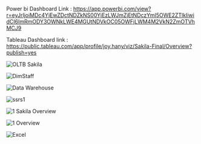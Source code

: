 Power bi Dashboard Link : 
https://app.powerbi.com/view?r=eyJrIjoiMDc4YjEwZDctNDZkNS00YjEzLWJmZjEtNDczYmI5OWE2ZTlkIiwidCI6ImRmODY3OWNkLWE4MGUtNDVkOC05OWFjLWM4M2VkN2ZmOTVhMCJ9

Tableau Dashboard link  : https://public.tableau.com/app/profile/joy.hany/viz/Sakila-Final/Overview?publish=yes

![OLTB Sakila ](https://github.com/Mina-Khalil/Sakila-Data-Analysis/assets/81432825/c40476c8-9f94-4963-89c2-d360f547edb8)

![DimStaff](https://github.com/Mina-Khalil/Sakila-Data-Analysis/assets/81432825/831892c9-8166-4e6c-a988-ba50afaeb3bc)

![Data Warehouse ](https://github.com/Mina-Khalil/Sakila-Data-Analysis/assets/81432825/e8662240-70b4-472f-bba6-20bd3e9775af)

![ssrs1](https://github.com/Mina-Khalil/Sakila-Data-Analysis/assets/81432825/8ba158df-c595-4d04-b5ca-53e7f149089e)

![1  Sakila Overview ](https://github.com/Mina-Khalil/Sakila-Data-Analysis/assets/81432825/d7057954-8158-40de-afd5-3296b528e2df)

![1 Overview](https://github.com/Mina-Khalil/Sakila-Data-Analysis/assets/81432825/a7f4ba74-42ab-4fac-8431-9a25aeb76b4f)

![Excel ](https://github.com/Mina-Khalil/Sakila-Data-Analysis/assets/81432825/adc731a8-3dee-49e0-bceb-3d75d52523f4)
